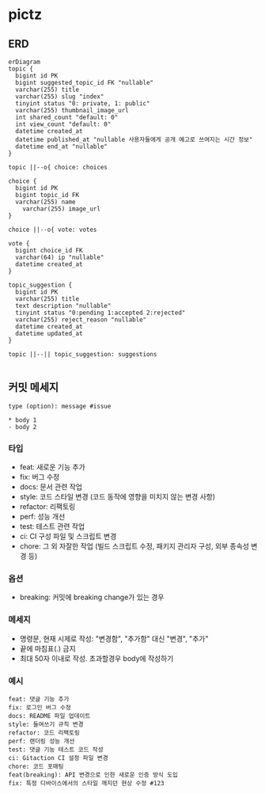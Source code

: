 # pictz

## ERD

```mermaid
erDiagram
topic {
  bigint id PK
  bigint suggested_topic_id FK "nullable"
  varchar(255) title
  varchar(255) slug "index"
  tinyint status "0: private, 1: public"
  varchar(255) thumbnail_image_url
  int shared_count "default: 0"
  int view_count "default: 0"
  datetime created_at
  datetime published_at "nullable 사용자들에게 공개 예고로 쓰여지는 시간 정보"
  datetime end_at "nullable"
}

topic ||--o{ choice: choices

choice {
  bigint id PK
  bigint topic_id FK
  varchar(255) name
    varchar(255) image_url
}

choice ||--o{ vote: votes

vote {
  bigint choice_id FK
  varchar(64) ip "nullable"
  datetime created_at
}

topic_suggestion {
  bigint id PK
  varchar(255) title
  text description "nullable"
  tinyint status "0:pending 1:accepted 2:rejected"
  varchar(255) reject_reason "nullable"
  datetime created_at
  datetime updated_at
}

topic ||--|| topic_suggestion: suggestions


```

## 커밋 메세지

```
type (option): message #issue

* body 1
- body 2
```

### 타입

- feat: 새로운 기능 추가
- fix: 버그 수정
- docs: 문서 관련 작업
- style: 코드 스타일 변경 (코드 동작에 영향을 미치지 않는 변경 사항)
- refactor: 리팩토링
- perf: 성능 개선
- test: 테스트 관련 작업
- ci: CI 구성 파일 및 스크립트 변경
- chore: 그 외 자잘한 작업 (빌드 스크립트 수정, 패키지 관리자 구성, 외부 종속성 변경 등)

### 옵션

- breaking: 커밋에 breaking change가 있는 경우

### 메세지

- 명령문, 현재 시제로 작성: "변경함", "추가함" 대신 "변경", "추가"
- 끝에 마침표(.) 금지
- 최대 50자 이내로 작성. 초과할경우 body에 작성하기

### 예시

```
feat: 댓글 기능 추가
fix: 로그인 버그 수정
docs: README 파일 업데이트
style: 들여쓰기 규칙 변경
refactor: 코드 리팩토링
perf: 랜더링 성능 개선
test: 댓글 기능 테스트 코드 작성
ci: Gitaction CI 설정 파일 변경
chore: 코드 포매팅
feat(breaking): API 변경으로 인한 새로운 인증 방식 도입
fix: 특정 디바이스에서의 스타일 깨지던 현상 수정 #123
```

